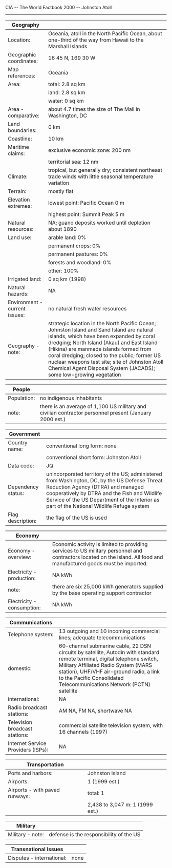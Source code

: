 CIA -- The World Factbook 2000 -- Johnston Atoll

  ----------------------------------- ------------------------------------

| Geography |   |
| --- | --- |
| Location: | Oceania, atoll in the North Pacific Ocean, about one-third of the way from Hawaii to the Marshall Islands |
| Geographic coordinates: | 16 45 N, 169 30 W |
| Map references: | Oceania |
| Area: | total: 2.8 sq km |
|  | land: 2.8 sq km |
|  | water: 0 sq km |
| Area - comparative: | about 4.7 times the size of The Mall in Washington, DC |
| Land boundaries: | 0 km |
| Coastline: | 10 km |
| Maritime claims: | exclusive economic zone: 200 nm |
|  | territorial sea: 12 nm |
| Climate: | tropical, but generally dry; consistent northeast trade winds with little seasonal temperature variation |
| Terrain: | mostly flat |
| Elevation extremes: | lowest point: Pacific Ocean 0 m |
|  | highest point: Summit Peak 5 m |
| Natural resources: | NA; guano deposits worked until depletion about 1890 |
| Land use: | arable land: 0% |
|  | permanent crops: 0% |
|  | permanent pastures: 0% |
|  | forests and woodland: 0% |
|  | other: 100% |
| Irrigated land: | 0 sq km (1998) |
| Natural hazards: | NA |
| Environment - current issues: | no natural fresh water resources |
| Geography - note: | strategic location in the North Pacific Ocean; Johnston Island and Sand Island are natural islands, which have been expanded by coral dredging; North Island (Akau) and East Island (Hikina) are manmade islands formed from coral dredging; closed to the public; former US nuclear weapons test site; site of Johnston Atoll Chemical Agent Disposal System (JACADS); some low-growing vegetation |

| People |   |
| --- | --- |
| Population: | no indigenous inhabitants |
| note: | there is an average of 1,100 US military and civilian contractor personnel present (January 2000 est.) |

| Government |   |
| --- | --- |
| Country name: | conventional long form: none |
|  | conventional short form: Johnston Atoll |
| Data code: | JQ |
| Dependency status: | unincorporated territory of the US; administered from Washington, DC, by the US Defense Threat Reduction Agency (DTRA) and managed cooperatively by DTRA and the Fish and Wildlife Service of the US Department of the Interior as part of the National Wildlife Refuge system |
| Flag description: | the flag of the US is used |

| Economy |   |
| --- | --- |
| Economy - overview: | Economic activity is limited to providing services to US military personnel and contractors located on the island. All food and manufactured goods must be imported. |
| Electricity - production: | NA kWh |
| note: | there are six 25,000 kWh generators supplied by the base operating support contractor |
| Electricity - consumption: | NA kWh |

| Communications |   |
| --- | --- |
| Telephone system: | 13 outgoing and 10 incoming commercial lines; adequate telecommunications |
| domestic: | 60-channel submarine cable, 22 DSN circuits by satellite, Autodin with standard remote terminal, digital telephone switch, Military Affiliated Radio System (MARS station), UHF/VHF air-ground radio, a link to the Pacific Consolidated Telecommunications Network (PCTN) satellite |
| international: | NA |
| Radio broadcast stations: | AM NA, FM NA, shortwave NA |
| Television broadcast stations: | commercial satellite television system, with 16 channels (1997) |
| Internet Service Providers (ISPs): | NA |

| Transportation |   |
| --- | --- |
| Ports and harbors: | Johnston Island |
| Airports: | 1 (1999 est.) |
| Airports - with paved runways: | total: 1 |
|  | 2,438 to 3,047 m: 1 (1999 est.) |

| Military |   |
| --- | --- |
| Military - note: | defense is the responsibility of the US |

| Transnational Issues |   |
| --- | --- |
| Disputes - international: | none |
